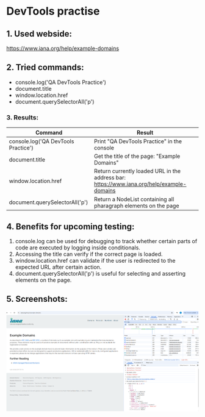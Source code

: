 # DevTools practise

## 1. Used webside:

https://www.iana.org/help/example-domains

## 2. Tried commands:

- console.log('QA DevTools Practice')
- document.title
- window.location.href
- document.querySelectorAll('p')

### 3. Results:

| Command                             | Result                                                                                    |
| ----------------------------------- | ----------------------------------------------------------------------------------------- |
| console.log('QA DevTools Practice') | Print "QA DevTools Practice" in the console                                               |
| document.title                      | Get the title of the page: "Example Domains"                                              |
| window.location.href                | Return currently loaded URL in the address bar: https://www.iana.org/help/example-domains |
| document.querySelectorAll('p')      | Return a NodeList containing all pharagraph elements on the page                          |

## 4. Benefits for upcoming testing:

1. console.log can be used for debugging to track whether certain parts of code are executed by logging inside conditionals.
2. Accessing the title can verify if the correct page is loaded.
3. window.location.href can validate if the user is redirected to the expected URL after certain action.
4. document.querySelectorAll('p') is useful for selecting and asserting elements on the page.

## 5. Screenshots:

![alt text](devToolsConsole.png)
